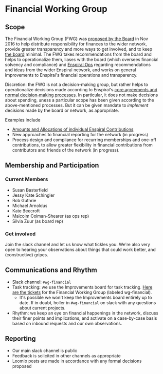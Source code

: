 
# Financial Working Group

## Scope
The Financial Working Group (FWG) was [proposed by the Board](https://www.loomio.org/d/oFN6x8t5/comment/1173545) in Nov 2016 to help distribute responsibility for finances to the wider network, provide greater transparency and more ways to get involved, and to keep [the board](https://handbook.enspiral.com/board.html) minimal. The FWG takes recommendations from the board and helps to operationalize them, liases with the board (which oversees financial solvency and compliance) and [Enspiral Ops](https://handbook.enspiral.com/ops-scope.html) regarding recommendations and ideas from the wider Enspiral network, and works on general improvements to Enspiral's financial operations and transparency.

Discretion: the FWG is not a decision-making group, but rather helps to operationalize decisions made according to Enspiral's [core agreements and normal decision-making processes](https://handbook.enspiral.com/agreements.html). In particular, it does not make decisions about spending, uness a particular scope has been given according to the above-mentioned processes. But it can be given mandate to _implement_ decisions made by the board or network, as appropriate.

Examples include

* [Amounts and Allocations of individual Enspiral Contributions](https://www.loomio.org/d/l6ORyPuh/simplifying-the-amount-and-allocation-of-individual-enspiral-contributions)
* New approaches to financial reporting for the network (in progress)
* Process design and compliance for recurring memberships and one-off contributions, to allow greater flexibility in financial contributions from contributors and friends of the network (in progress). 

## Membership and Participation

### Current Members

* Susan Basterfield
* Jessy Kate Schingler
* Rob Guthrie
* Michael Arnoldus
* Kate Beecroft
* Malcolm Colman-Shearer (as ops rep)
* Silvia Zuur (as board rep)

### Get involved
Join the slack channel and let us know what tickles you. We're also very open to hearing your observations about things that could work better, and (constructive) gripes. 

## Communications and Rhythm
* Slack channel: `#wg-financial`
* Task tracking: we use the Improvements board for task tracking. [Here are the tickets](https://waffle.io/enspiral/improvements?label=wg-financial) for the Financial Working Group (labeled wg-financial).
  * It's possible we won't keep the Improvements board entirely up to date. If in doubt, holler in `#wg-financial` on slack with any questions about current projects. 
* Rhythm: we keep an eye on financial happenings in the network, discuss their finer points and implications, and activate on a case-by-case basis based on inbound requests and our own observations.

## Reporting
* Our main slack channel is public
* Feedback is solicited in other channels as appropriate
* Loomio posts are made in accordance with any formal decisions proposed
